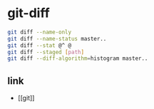 # git-diff

```sh
git diff --name-only
git diff --name-status master..
git diff --stat @^ @
git diff --staged [path]
git diff --diff-algorithm=histogram master..
```

## link
- [[git]]
